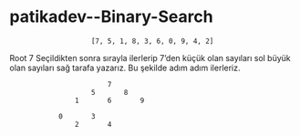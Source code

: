 # patikadev--Binary-Search
						[7, 5, 1, 8, 3, 6, 0, 9, 4, 2]

Root  7 
Seçildikten sonra sırayla ilerlerip 7’den küçük olan sayıları sol büyük olan sayıları sağ tarafa yazarız.  Bu şekilde adım adım ilerleriz.

							7
						5		8
					1		6		9
						
				0		3			
					2		4
